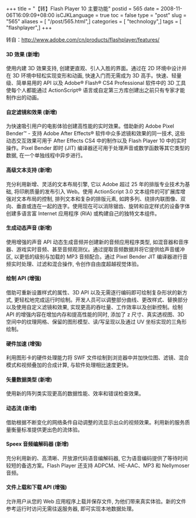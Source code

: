 +++
title = "【转】Flash Player 10 主要功能"
postid = 565
date = 2008-11-06T16:09:09+08:00
isCJKLanguage = true
toc = false
type = "post"
slug = "565"
aliases = [ "/post/565.html",]
categories = [ "technology",]
tags = [ "flashplayer",]
+++


转自：http://www.adobe.com/cn/products/flashplayer/features/

#### 3D 效果 <span class="red">(新增)</span>

使用内建 3D 效果支持, 创建更直观、引人入胜的界面。通过在 2D
环境中设计并在 3D 环境中轻松实现变形和动画, 快速入门而无需成为 3D
高手。快速、轻量级、简单易用的 API 以及 Adobe® Flash® CS4 Professional
软件中的 3D 工具使每个人都能通过 ActionScript®
语言或自定第三方库创建出之前只有专家才能制作出的动画。

#### 自定滤镜和效果 <span class="red">(新增)</span>

为快速吸引用户的电影体验创建高性能的实时效果。借助新的 Adobe Pixel
Bender™ - 支持 Adobe After Effects® 软件中众多滤镜和效果的同一技术,
这些动态交互效果可用于 After Effects CS4 中的制作以及 Flash Player 10
中的实时操作。Pixel Bender 即时 (JIT)
编译器还可用于处理声音或数学函数等其它类型的数据,
在一个单独线程中异步进行。

<!--more-->

#### 高级文本支持 <span class="red">(新增)</span>

充分利用新增、灵活的文本布局引擎, 它以 Adobe 超过 25
年的排版专业技术为基础, 将印刷质量的发布引入 Web。使用 ActionScript 3.0
文本组件的可扩展库增强对文本布局的控制, 排列文本和复杂的排版元素,
如跨多列、绕排内联图像、双向、垂直或连在一起的连字。使用现在可以消除锯齿、旋转和自定样式的设备字体创建多语言富
Internet 应用程序 (RIA) 或构建自己的独特文本组件。

#### 生成动态声音 <span class="red">(新增)</span>

使用增强的声音 API 动态生成音频并创建新的音频应用程序类型,
如混音器和音序器、游戏实时音频、甚至音频观测仪。通过提取音频数据并将它提供给声音缓冲区,
以更低的级别与加载的 MP3 音频配合。通过 Pixel Bender JIT
编译器进行音频实时处理、过滤和混合操作, 令创作自由度超越视觉体验。

#### 绘制 API <span class="red">(增强)</span>

借助可重新设置样式的属性、3D API
以及无需逐行编码即可绘制复杂形状的新方式,
更轻松地完成运行时绘制。开发人员可以调整部分曲线、更改样式、替换部分以及使用自定义滤镜和效果,
实现更高的吞吐量、工作效率以及创新控制。绘制 API
的增强内容在增加内存和提高性能的同时, 添加了 z 尺寸、真实透视图、3D
空间中的纹理网格、保留的图形模型、读/写呈现以及通过 UV
坐标实现的三角形绘制。

#### 硬件加速 <span class="red">(增强)</span>

利用图形卡的硬件处理能力将 SWF
文件绘制到浏览器中并加快位图、滤镜、混合模式和视频叠加的合成计算,
与软件处理相比速度更快。

#### 矢量数据类型 <span class="red">(新增)</span>

使用新的阵列类实现更高的数据性能、效率和错误检查效果。

#### 动态流 <span class="red">(新增)</span>

借助根据不断变化的网络条件自动调整的流显示出众的视频效果。利用新的服务质量衡量标准提供更出色的流体验。

#### Speex 音频编解码器 <span class="red">(新增)</span>

充分利用新的、高清晰、开放源代码语音编解码器,
它为语音编码提供了等待时间较短的备选方案。Flash Player 还支持
ADPCM、HE-AAC、MP3 和 Nellymoser 音频。

#### 文件上载和下载 API <span class="red">(增强)</span>

允许用户从您的 Web 应用程序上载并保存文件,
为他们带来真实体验。新的文件参考运行时访问无需往返服务器,
即可实现本地数据处理。

